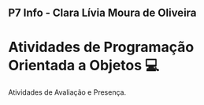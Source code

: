 ## P7 Info - Clara Lívia Moura de Oliveira

# Atividades de Programação Orientada a Objetos 💻
Atividades de Avaliação e Presença.
  

